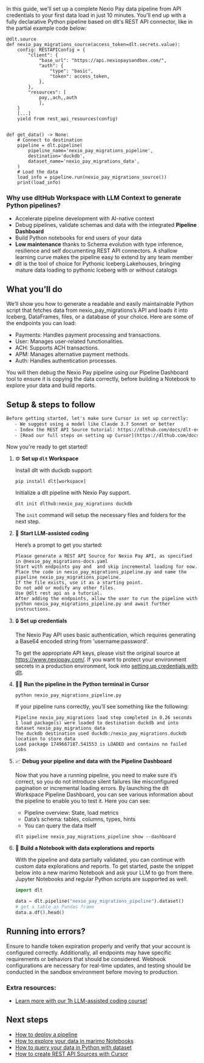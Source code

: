 In this guide, we'll set up a complete Nexio Pay data pipeline from API credentials to your first data load in just 10 minutes. You'll end up with a fully declarative Python pipeline based on dlt's REST API connector, like in the partial example code below:

```python-outcome
@dlt.source
def nexio_pay_migrations_source(access_token=dlt.secrets.value):
    config: RESTAPIConfig = {
        "client": {
            "base_url": "https://api.nexiopaysandbox.com/",
            "auth": {
                "type": "basic",
                "token": access_token,
            },
        },
        "resources": [
            pay,,ach,,auth
            ],
    }
    [...]
    yield from rest_api_resources(config)


def get_data() -> None:
    # Connect to destination
    pipeline = dlt.pipeline(
        pipeline_name='nexio_pay_migrations_pipeline',
        destination='duckdb',
        dataset_name='nexio_pay_migrations_data', 
    )
    # Load the data
    load_info = pipeline.run(nexio_pay_migrations_source())
    print(load_info) 
```

### Why use dltHub Workspace with LLM Context to generate Python pipelines?

- Accelerate pipeline development with AI-native context
- Debug pipelines, validate schemas and data with the integrated **Pipeline Dashboard**
- Build Python notebooks for end users of your data
- **Low maintenance** thanks to Schema evolution with type inference, resilience and self documenting REST API connectors. A shallow learning curve makes the pipeline easy to extend by any team member
- dlt is the tool of choice for Pythonic Iceberg Lakehouses, bringing mature data loading to pythonic Iceberg with or without catalogs

## What you’ll do

We’ll show you how to generate a readable and easily maintainable Python script that fetches data from nexio_pay_migrations’s API and loads it into Iceberg, DataFrames, files, or a database of your choice. Here are some of the endpoints you can load:

- Payments: Handles payment processing and transactions.
- User: Manages user-related functionalities.
- ACH: Supports ACH transactions.
- APM: Manages alternative payment methods.
- Auth: Handles authentication processes.

You will then debug the Nexio Pay pipeline using our Pipeline Dashboard tool to ensure it is copying the data correctly, before building a Notebook to explore your data and build reports.

## Setup & steps to follow

```default
Before getting started, let's make sure Cursor is set up correctly:
   - We suggest using a model like Claude 3.7 Sonnet or better
   - Index the REST API Source tutorial: https://dlthub.com/docs/dlt-ecosystem/verified-sources/rest_api/ and add it to context as **@dlt rest api**
   - [Read our full steps on setting up Cursor](https://dlthub.com/docs/dlt-ecosystem/llm-tooling/cursor-restapi#23-configuring-cursor-with-documentation)
```

Now you're ready to get started!

1. ⚙️ **Set up `dlt` Workspace**
    
    Install dlt with duckdb support:
    ```shell
    pip install dlt[workspace]
    ```

    Initialize a dlt pipeline with Nexio Pay support.
    ```shell
    dlt init dlthub:nexio_pay_migrations duckdb
    ```

    The `init` command will setup the necessary files and folders for the next step.
    
2. 🤠 **Start LLM-assisted coding**
    
    Here’s a prompt to get you started:
    
    ```prompt
    Please generate a REST API Source for Nexio Pay API, as specified in @nexio_pay_migrations-docs.yaml 
    Start with endpoints pay and  and skip incremental loading for now. 
    Place the code in nexio_pay_migrations_pipeline.py and name the pipeline nexio_pay_migrations_pipeline. 
    If the file exists, use it as a starting point. 
    Do not add or modify any other files. 
    Use @dlt rest api as a tutorial. 
    After adding the endpoints, allow the user to run the pipeline with python nexio_pay_migrations_pipeline.py and await further instructions.
    ```

    
3. 🔒 **Set up credentials** 
    
    The Nexio Pay API uses basic authentication, which requires generating a Base64 encoded string from 'username:password'.
    
    To get the appropriate API keys, please visit the original source at https://www.nexiopay.com/.
    If you want to protect your environment secrets in a production environment, look into [setting up credentials with dlt](https://dlthub.com/docs/walkthroughs/add_credentials).
    
4. 🏃‍♀️ **Run the pipeline in the Python terminal in Cursor**
    
    ```shell
    python nexio_pay_migrations_pipeline.py
    ```
    
    If your pipeline runs correctly, you’ll see something like the following:
    
    ```shell
    Pipeline nexio_pay_migrations load step completed in 0.26 seconds
    1 load package(s) were loaded to destination duckdb and into dataset nexio_pay_migrations_data
    The duckdb destination used duckdb:/nexio_pay_migrations.duckdb location to store data
    Load package 1749667187.541553 is LOADED and contains no failed jobs
    ```
    
5. 📈 **Debug your pipeline and data with the Pipeline Dashboard**

    Now that you have a running pipeline, you need to make sure it’s correct, so you do not introduce silent failures like misconfigured pagination or incremental loading errors. By launching the dlt Workspace Pipeline Dashboard, you can see various information about the pipeline to enable you to test it. Here you can see:
    - Pipeline overview: State, load metrics
    - Data’s schema: tables, columns, types, hints
    - You can query the data itself
    
    ```shell
    dlt pipeline nexio_pay_migrations_pipeline show --dashboard
    ```
    
6. 🐍 **Build a Notebook with data explorations and reports**

    With the pipeline and data partially validated, you can continue with custom data explorations and reports. To get started, paste the snippet below into a new marimo Notebook and ask your LLM to go from there. Jupyter Notebooks and regular Python scripts are supported as well.

    
    ```python
    import dlt

   data = dlt.pipeline("nexio_pay_migrations_pipeline").dataset()
   # get a table as Pandas frame
   data.a.df().head()
    ```

## Running into errors?

Ensure to handle token expiration properly and verify that your account is configured correctly. Additionally, all endpoints may have specific requirements or behaviors that should be considered. Webhook configurations are necessary for real-time updates, and testing should be conducted in the sandbox environment before moving to production.

### Extra resources:

- [Learn more with our 1h LLM-assisted coding course!](https://www.youtube.com/watch?v=GGid70rnJuM)

## Next steps

- [How to deploy a pipeline](https://dlthub.com/docs/walkthroughs/deploy-a-pipeline)
- [How to explore your data in marimo Notebooks](https://dlthub.com/docs/general-usage/dataset-access/marimo)
- [How to query your data in Python with dataset](https://dlthub.com/docs/general-usage/dataset-access/dataset)
- [How to create REST API Sources with Cursor](https://dlthub.com/docs/dlt-ecosystem/llm-tooling/cursor-restapi)